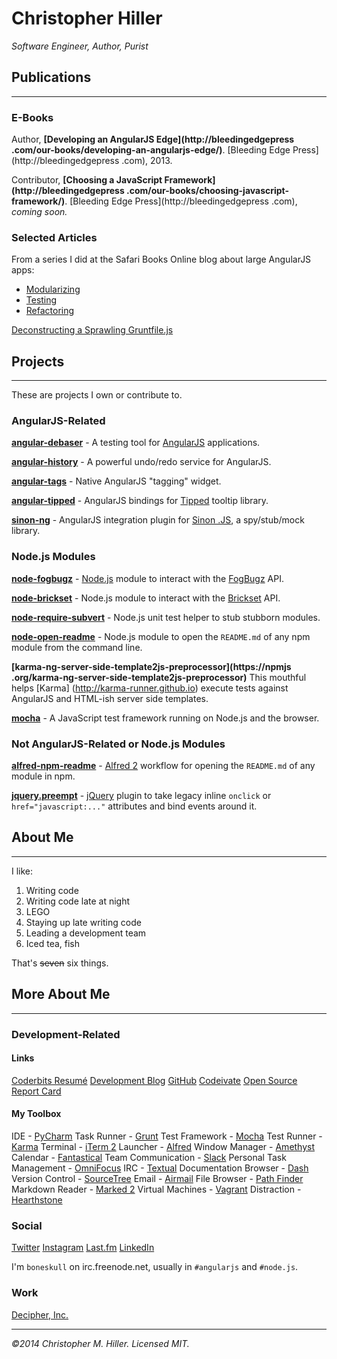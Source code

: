 # Christopher Hiller

*Software Engineer, Author, Purist*

## Publications
* * *
### E-Books

Author, **[Developing an AngularJS Edge](http://bleedingedgepress
.com/our-books/developing-an-angularjs-edge/)**. [Bleeding Edge Press](http://bleedingedgepress
.com), 2013.  

Contributor, **[Choosing a JavaScript Framework](http://bleedingedgepress
.com/our-books/choosing-javascript-framework/)**.  [Bleeding Edge Press](http://bleedingedgepress
.com), *coming soon.*  

### Selected Articles

From a series I did at the Safari Books Online blog about large AngularJS apps:

- [Modularizing](https://blog.safaribooksonline.com/2014/03/27/13-step-guide-angularjs-modularization/)
- [Testing](https://blog.safaribooksonline.com/2014/04/01/writing-tests-stomping-bugs-angularjs/)
- [Refactoring](https://blog.safaribooksonline.com/2014/04/08/refactoring-angularjs-get-hands-filthy/)

[Deconstructing a Sprawling Gruntfile.js](http://badwing.com/my-gruntfile-js-an-example-gruntfile-and-my-workflow/)

## Projects
* * *
These are projects I own or contribute to.

### AngularJS-Related

**[angular-debaser](http://decipherinc.github.io/angular-debaser)** - A testing
tool for [AngularJS](http://angularjs.org) applications.

**[angular-history](http://decipherinc.github.io/angular-history)** - A
powerful undo/redo service for AngularJS.

**[angular-tags](https://github.com/boneskull/angular-tags)** - Native
AngularJS "tagging" widget.

**[angular-tipped](https://github.com/decipherinc/angular-tipped)** - AngularJS
bindings for [Tipped](http://tippedjs.com) tooltip library.

**[sinon-ng](https://github.com/boneskull/sinon-ng)** - AngularJS integration
plugin for [Sinon .JS](http://sinonjs.org), a spy/stub/mock library.

### Node.js Modules

**[node-fogbugz](https://npmjs.org/node-fogbugz)** -
[Node.js](http://nodejs.org) module to interact with the
[FogBugz](http://fogbugz.com) API.

**[node-brickset](https://npmjs.org/node-brickset)** - Node.js module to
interact with the [Brickset](http://brickset.com) API.

**[node-require-subvert](https://npmjs.org/rvagg/node-require-subvert)** -
Node.js unit test helper to stub stubborn modules.

**[node-open-readme](https://npmjs.org/node-open-readme)** - Node.js module to
open the `README.md` of any npm module from the command line.

**[karma-ng-server-side-template2js-preprocessor](https://npmjs
.org/karma-ng-server-side-template2js-preprocessor)** This mouthful helps
[Karma] (http://karma-runner.github.io) execute tests against AngularJS and
HTML-ish server side templates.

**[mocha](http://visionmedia.github.io/mocha/)** - A JavaScript test framework
running on Node.js and the browser.

### Not AngularJS-Related or Node.js Modules

**[alfred-npm-readme](http://www.packal.org/workflow/readme)** - [Alfred
2](http://alfredapp.com) workflow for opening the `README.md` of any module in
npm.

**[jquery.preempt](http://plugins.jquery.com/jquery.preempt/)** -
[jQuery](http://jquery.com) plugin to take legacy inline `onclick` or
`href="javascript:..."` attributes and bind events around it.

## About Me
* * *
I like:

1. Writing code
2. Writing code late at night
3. LEGO
4. Staying up late writing code
5. Leading a development team
6. Iced tea, fish

That's <del>seven</del> six things.

## More About Me
* * *
### Development-Related

#### Links

[Coderbits Resumé](https://coderbits.com/boneskull)
[Development Blog](https://badwing.com)
[GitHub](http://github.com/boneskull)
[Codeivate](http://www.codeivate.com/users/christopher-hiller)
[Open Source Report Card](http://osrc.dfm.io/boneskull/)

#### My Toolbox

IDE - [PyCharm](http://www.jetbrains.com/pycharm/)
Task Runner - [Grunt](http://gruntjs.com)
Test Framework - [Mocha](http://visionmedia.github.io/mocha)
Test Runner - [Karma](http://karma-runner.github.io)
Terminal - [iTerm 2](http://iterm2.com/)
Launcher - [Alfred](http://www.alfredapp.com/)
Window Manager - [Amethyst](https://github.com/ianyh/Amethyst)
Calendar - [Fantastical](https://flexibits.com/fantastical)
Team Communication - [Slack](https://slack.com/)
Personal Task Management - [OmniFocus](https://www.omnigroup.com/omnifocus)
IRC - [Textual](http://www.codeux.com/textual/)
Documentation Browser - [Dash](http://kapeli.com/dash)
Version Control - [SourceTree](http://www.sourcetreeapp.com/)
Email - [Airmail](http://airmailapp.com/)
File Browser - [Path Finder](http://cocoatech.com/pathfinder/)
Markdown Reader - [Marked 2](http://marked2app.com/)
Virtual Machines - [Vagrant](http://vagrantup.com)
Distraction - [Hearthstone](http://us.battle.net/hearthstone/)

### Social

[Twitter](http://twitter.com/misterhiller)
[Instagram](http://instagram.com/b0neskull)
[Last.fm](http://last.fm/user/chiller255)
[LinkedIn](http://www.linkedin.com/in/boneskull/)

I'm `boneskull` on irc.freenode.net, usually in `#angularjs` and `#node.js`.

### Work

[Decipher, Inc.](http://decipherinc.com)
* * *
*&copy;2014 Christopher M. Hiller.  Licensed MIT.*
